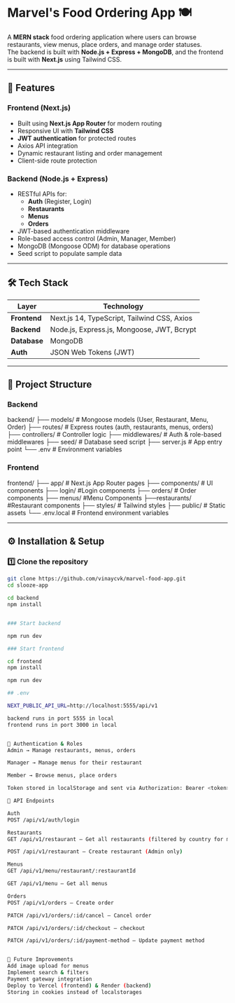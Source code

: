 # Marvel's Food Ordering App 🍽️

A **MERN stack** food ordering application where users can browse restaurants, view menus, place orders, and manage order statuses.  
The backend is built with **Node.js + Express + MongoDB**, and the frontend is built with **Next.js** using Tailwind CSS.

---

## 🚀 Features

### **Frontend (Next.js)**
- Built using **Next.js App Router** for modern routing
- Responsive UI with **Tailwind CSS**
- **JWT authentication** for protected routes
- Axios API integration
- Dynamic restaurant listing and order management
- Client-side route protection

### **Backend (Node.js + Express)**
- RESTful APIs for:
  - **Auth** (Register, Login)
  - **Restaurants**
  - **Menus**
  - **Orders**
- JWT-based authentication middleware
- Role-based access control (Admin, Manager, Member)
- MongoDB (Mongoose ODM) for database operations
- Seed script to populate sample data

---

## 🛠️ Tech Stack

| Layer      | Technology |
|------------|------------|
| **Frontend** | Next.js 14, TypeScript, Tailwind CSS, Axios |
| **Backend**  | Node.js, Express.js, Mongoose, JWT, Bcrypt |
| **Database** | MongoDB |
| **Auth**     | JSON Web Tokens (JWT) |

---

## 📂 Project Structure

### **Backend**
backend/
├── models/ # Mongoose models (User, Restaurant, Menu, Order)
├── routes/ # Express routes (auth, restaurants, menus, orders)
├── controllers/ # Controller logic
├── middlewares/ # Auth & role-based middlewares
├── seed/ # Database seed script
├── server.js # App entry point
└── .env # Environment variables


### **Frontend**

frontend/
├── app/ # Next.js App Router pages
├── components/ # UI components
├── login/ #Login components
├── orders/ # Order components
├── menus/ #Menu Components
├──restaurants/ #Restaurant components
├── styles/ # Tailwind styles
├── public/ # Static assets
└── .env.local # Frontend environment variables


---

## ⚙️ Installation & Setup

### **1️⃣ Clone the repository**
```bash
git clone https://github.com/vinaycvk/marvel-food-app.git
cd slooze-app

cd backend
npm install


### Start backend

npm run dev

### Start frontend

cd frontend
npm install

npm run dev

## .env 

NEXT_PUBLIC_API_URL=http://localhost:5555/api/v1

backend runs in port 5555 in local
frontend runs in port 3000 in local


🔐 Authentication & Roles
Admin → Manage restaurants, menus, orders

Manager → Manage menus for their restaurant

Member → Browse menus, place orders

Token stored in localStorage and sent via Authorization: Bearer <token>

📌 API Endpoints

Auth
POST /api/v1/auth/login

Restaurants
GET /api/v1/restaurant — Get all restaurants (filtered by country for members)

POST /api/v1/restaurant — Create restaurant (Admin only)

Menus
GET /api/v1/menu/restaurant/:restaurantId

GET /api/v1/menu — Get all menus

Orders
POST /api/v1/orders — Create order

PATCH /api/v1/orders/:id/cancel — Cancel order

PATCH /api/v1/orders/:id/checkout — checkout

PATCH /api/v1/orders/:id/payment-method — Update payment method


🎯 Future Improvements
Add image upload for menus
Implement search & filters
Payment gateway integration
Deploy to Vercel (frontend) & Render (backend)
Storing in cookies instead of localstorages

